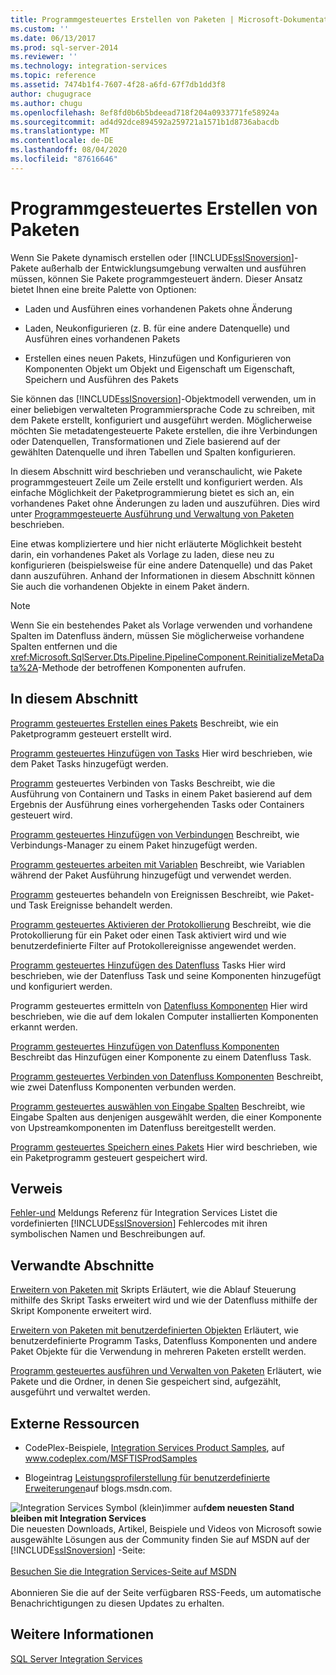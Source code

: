 ```yaml
---
title: Programmgesteuertes Erstellen von Paketen | Microsoft-Dokumentation
ms.custom: ''
ms.date: 06/13/2017
ms.prod: sql-server-2014
ms.reviewer: ''
ms.technology: integration-services
ms.topic: reference
ms.assetid: 7474b1f4-7607-4f28-a6fd-67f7db1dd3f8
author: chugugrace
ms.author: chugu
ms.openlocfilehash: 8ef8fd0b6b5bdeead718f204a0933771fe58924a
ms.sourcegitcommit: ad4d92dce894592a259721a1571b1d8736abacdb
ms.translationtype: MT
ms.contentlocale: de-DE
ms.lasthandoff: 08/04/2020
ms.locfileid: "87616646"
---
```

# <a name="building-packages-programmatically"></a>Programmgesteuertes Erstellen von Paketen
  Wenn Sie Pakete dynamisch erstellen oder [!INCLUDE[ssISnoversion](../../includes/ssisnoversion-md.md)]-Pakete außerhalb der Entwicklungsumgebung verwalten und ausführen müssen, können Sie Pakete programmgesteuert ändern. Dieser Ansatz bietet Ihnen eine breite Palette von Optionen:

-   Laden und Ausführen eines vorhandenen Pakets ohne Änderung

-   Laden, Neukonfigurieren (z. B. für eine andere Datenquelle) und Ausführen eines vorhandenen Pakets

-   Erstellen eines neuen Pakets, Hinzufügen und Konfigurieren von Komponenten Objekt um Objekt und Eigenschaft um Eigenschaft, Speichern und Ausführen des Pakets

 Sie können das [!INCLUDE[ssISnoversion](../../includes/ssisnoversion-md.md)]-Objektmodell verwenden, um in einer beliebigen verwalteten Programmiersprache Code zu schreiben, mit dem Pakete erstellt, konfiguriert und ausgeführt werden. Möglicherweise möchten Sie metadatengesteuerte Pakete erstellen, die ihre Verbindungen oder Datenquellen, Transformationen und Ziele basierend auf der gewählten Datenquelle und ihren Tabellen und Spalten konfigurieren.

 In diesem Abschnitt wird beschrieben und veranschaulicht, wie Pakete programmgesteuert Zeile um Zeile erstellt und konfiguriert werden. Als einfache Möglichkeit der Paketprogrammierung bietet es sich an, ein vorhandenes Paket ohne Änderungen zu laden und auszuführen. Dies wird unter [Programmgesteuerte Ausführung und Verwaltung von Paketen](../run-manage-packages-programmatically/running-and-managing-packages-programmatically.md) beschrieben.

 Eine etwas kompliziertere und hier nicht erläuterte Möglichkeit besteht darin, ein vorhandenes Paket als Vorlage zu laden, diese neu zu konfigurieren (beispielsweise für eine andere Datenquelle) und das Paket dann auszuführen. Anhand der Informationen in diesem Abschnitt können Sie auch die vorhandenen Objekte in einem Paket ändern.

> [!NOTE]
>  Wenn Sie ein bestehendes Paket als Vorlage verwenden und vorhandene Spalten im Datenfluss ändern, müssen Sie möglicherweise vorhandene Spalten entfernen und die <xref:Microsoft.SqlServer.Dts.Pipeline.PipelineComponent.ReinitializeMetaData%2A>-Methode der betroffenen Komponenten aufrufen.

## <a name="in-this-section"></a>In diesem Abschnitt
 [Programm gesteuertes Erstellen eines Pakets](../building-packages-programmatically/creating-a-package-programmatically.md) Beschreibt, wie ein Paketprogramm gesteuert erstellt wird.

 [Programm gesteuertes Hinzufügen von Tasks](../building-packages-programmatically/adding-tasks-programmatically.md) Hier wird beschrieben, wie dem Paket Tasks hinzugefügt werden.

 [Programm](../building-packages-programmatically/connecting-tasks-programmatically.md) gesteuertes Verbinden von Tasks Beschreibt, wie die Ausführung von Containern und Tasks in einem Paket basierend auf dem Ergebnis der Ausführung eines vorhergehenden Tasks oder Containers gesteuert wird.

 [Programm gesteuertes Hinzufügen von Verbindungen](../building-packages-programmatically/adding-connections-programmatically.md) Beschreibt, wie Verbindungs-Manager zu einem Paket hinzugefügt werden.

 [Programm gesteuertes arbeiten mit Variablen](../building-packages-programmatically/working-with-variables-programmatically.md) Beschreibt, wie Variablen während der Paket Ausführung hinzugefügt und verwendet werden.

 [Programm](../building-packages-programmatically/handling-events-programmatically.md) gesteuertes behandeln von Ereignissen Beschreibt, wie Paket-und Task Ereignisse behandelt werden.

 [Programm gesteuertes Aktivieren der Protokollierung](../building-packages-programmatically/enabling-logging-programmatically.md) Beschreibt, wie die Protokollierung für ein Paket oder einen Task aktiviert wird und wie benutzerdefinierte Filter auf Protokollereignisse angewendet werden.

 [Programm gesteuertes Hinzufügen des Datenfluss](../building-packages-programmatically/adding-the-data-flow-task-programmatically.md) Tasks Hier wird beschrieben, wie der Datenfluss Task und seine Komponenten hinzugefügt und konfiguriert werden.

 Programm gesteuertes ermitteln von [Datenfluss Komponenten](../building-packages-programmatically/discovering-data-flow-components-programmatically.md) Hier wird beschrieben, wie die auf dem lokalen Computer installierten Komponenten erkannt werden.

 [Programm gesteuertes Hinzufügen von Datenfluss Komponenten](../building-packages-programmatically/adding-data-flow-components-programmatically.md) Beschreibt das Hinzufügen einer Komponente zu einem Datenfluss Task.

 [Programm gesteuertes Verbinden von Datenfluss Komponenten](../building-packages-programmatically/connecting-data-flow-components-programmatically.md) Beschreibt, wie zwei Datenfluss Komponenten verbunden werden.

 [Programm gesteuertes auswählen von Eingabe Spalten](../building-packages-programmatically/selecting-input-columns-programmatically.md) Beschreibt, wie Eingabe Spalten aus denjenigen ausgewählt werden, die einer Komponente von Upstreamkomponenten im Datenfluss bereitgestellt werden.

 [Programm gesteuertes Speichern eines Pakets](../building-packages-programmatically/saving-a-package-programmatically.md) Hier wird beschrieben, wie ein Paketprogramm gesteuert gespeichert wird.

## <a name="reference"></a>Verweis
 [Fehler-und](../integration-services-error-and-message-reference.md) Meldungs Referenz für Integration Services Listet die vordefinierten [!INCLUDE[ssISnoversion](../../includes/ssisnoversion-md.md)] Fehlercodes mit ihren symbolischen Namen und Beschreibungen auf.

## <a name="related-sections"></a>Verwandte Abschnitte
 [Erweitern von Paketen mit](../extending-packages-scripting/extending-packages-with-scripting.md) Skripts Erläutert, wie die Ablauf Steuerung mithilfe des Skript Tasks erweitert wird und wie der Datenfluss mithilfe der Skript Komponente erweitert wird.

 [Erweitern von Paketen mit benutzerdefinierten Objekten](../extending-packages-custom-objects/extending-packages-with-custom-objects.md) Erläutert, wie benutzerdefinierte Programm Tasks, Datenfluss Komponenten und andere Paket Objekte für die Verwendung in mehreren Paketen erstellt werden.

 [Programm gesteuertes ausführen und Verwalten von Paketen](../run-manage-packages-programmatically/running-and-managing-packages-programmatically.md) Erläutert, wie Pakete und die Ordner, in denen Sie gespeichert sind, aufgezählt, ausgeführt und verwaltet werden.

## <a name="external-resources"></a>Externe Ressourcen

-   CodePlex-Beispiele, [Integration Services Product Samples](https://go.microsoft.com/fwlink/?LinkID=131204), auf www.codeplex.com/MSFTISProdSamples

-   Blogeintrag [Leistungsprofilerstellung für benutzerdefinierte Erweiterungen](https://go.microsoft.com/fwlink/?LinkId=238831)auf blogs.msdn.com.

![Integration Services Symbol (klein)](../media/dts-16.gif "Integration Services (kleines Symbol)")immer auf**dem neuesten Stand bleiben mit Integration Services**  <br /> Die neuesten Downloads, Artikel, Beispiele und Videos von Microsoft sowie ausgewählte Lösungen aus der Community finden Sie auf MSDN auf der [!INCLUDE[ssISnoversion](../../includes/ssisnoversion-md.md)] -Seite:<br /><br /> [Besuchen Sie die Integration Services-Seite auf MSDN](https://go.microsoft.com/fwlink/?LinkId=136655)<br /><br /> Abonnieren Sie die auf der Seite verfügbaren RSS-Feeds, um automatische Benachrichtigungen zu diesen Updates zu erhalten.

## <a name="see-also"></a>Weitere Informationen
 [SQL Server Integration Services](../sql-server-integration-services.md)


